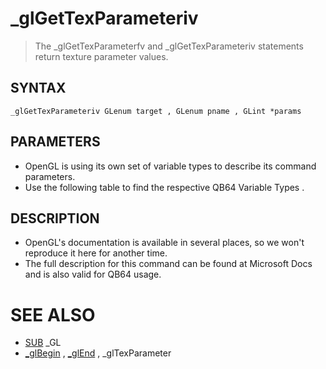 # _glGetTexParameteriv
> The _glGetTexParameterfv and _glGetTexParameteriv statements return texture parameter values.

## SYNTAX
`_glGetTexParameteriv GLenum target , GLenum pname , GLint *params`

## PARAMETERS
* OpenGL is using its own set of variable types to describe its command parameters.
* Use the following table to find the respective QB64 Variable Types .


## DESCRIPTION
* OpenGL's documentation is available in several places, so we won't reproduce it here for another time.
* The full description for this command can be found at Microsoft Docs and is also valid for QB64 usage.


# SEE ALSO
* [SUB](SUB.md) _GL
* [_glBegin](_glBegin.md) , [_glEnd](_glEnd.md) , _glTexParameter

